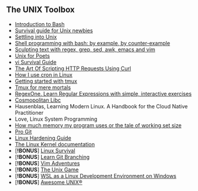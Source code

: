 ## The UNIX Toolbox

- [Introduction to Bash](https://cs.lmu.edu/~ray/notes/bash/)
- [Survival guide for Unix newbies ](https://matt.might.net/articles/basic-unix/)
- [Settling into Unix](https://matt.might.net/articles/settling-into-unix/)
- [Shell programming with bash: by example, by counter-example](https://matt.might.net/articles/bash-by-example/)
- [Sculpting text with regex, grep, sed, awk, emacs and vim](https://matt.might.net/articles/sculpting-text/)
- [Unix for Poets](https://www.cs.upc.edu/~padro/Unixforpoets.pdf)
- [vi Survival Guide](https://www.nuxified.org/vi_survival_guide/)
- [The Art Of Scripting HTTP Requests Using Curl](https://curl.haxx.se/docs/httpscripting.html)
- [How I use cron in Linux](https://opensource.com/article/17/11/how-use-cron-linux)
- [Getting started with tmux](https://ittavern.com/getting-started-with-tmux/)
- [Tmux for mere mortals](https://zserge.com/posts/tmux/)
- [RegexOne. Learn Regular Expressions with simple, interactive exercises](https://regexone.com/)
- [Cosmopolitan Libc](https://justine.lol/cosmopolitan/functions.html)
- Hausenblas, Learning Modern Linux. A Handbook for the Cloud Native Practitioner
- Love, Linux System Programming
- [How much memory my program uses or the tale of working set size](https://biriukov.dev/docs/page-cache/7-how-much-memory-my-program-uses-or-the-tale-of-working-set-size/#how-much-memory-my-program-uses-or-the-tale-of-working-set-size)
- [Pro Git](https://git-scm.com/book/en/v2)
- [Linux Hardening Guide](https://madaidans-insecurities.github.io/guides/linux-hardening.html)
- [The Linux Kernel documentation](https://www.kernel.org/doc/html/latest/)
- [**!BONUS**] [Linux Survival](https://linuxsurvival.com/linux-tutorial-introduction/)
- [**!BONUS**] [Learn Git Branching](https://learngitbranching.js.org/)
- [**!BONUS**] [Vim Adventures](https://vim-adventures.com/)
- [**!BONUS**] [The Unix Game](https://www.unixgame.io/unix50)
- [**!BONUS**] [WSL as a Linux Development Environment on Windows](https://nickjanetakis.com/blog/a-linux-dev-environment-on-windows-with-wsl-docker-tmux-and-vscode)
- [**!BONUS**] [Awesome UNIX®](https://github.com/sirredbeard/Awesome-UNIX)

